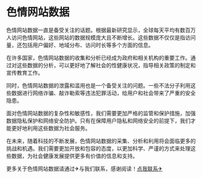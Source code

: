 # 色情网站数据

色情网站数据一直是备受关注的话题。根据最新研究显示，全球每天平均有数百万人访问色情网站，这些网站的数据规模庞大且不断增长。这些数据不仅仅是指访问量，还包括用户偏好、地域分布、访问时长等多个方面的信息。

在许多国家，色情网站数据的收集和分析已经成为政府和相关机构的重要工作。通过对这些数据的分析，可以更好地了解社会的性健康状况，指导相关政策的制定和宣传教育工作。

同时，色情网站数据的泄露和滥用也是一个备受关注的问题。一些不法分子利用这些数据进行网络诈骗、敲诈勒索等违法犯罪活动，给用户和社会带来了严重的安全隐患。

面对色情网站数据的复杂性和敏感性，我们需要更加严格的监管和保护措施，加强数据隐私保护和网络安全防护。只有在保障用户隐私和网络安全的前提下，我们才能更好地利用这些数据为社会服务。

在未来，随着科技的不断发展，色情网站数据的采集、分析和利用将会面临更多的挑战和机遇。我们需要更加开放和包容的态度，以更加科学、严谨的方式来处理这些数据，为社会健康发展提供更多有价值的信息和支持。

更多关于色情网站数据请通过✈与我们联系，感谢阅读！[点我联系✈](https://en.k02.cc)